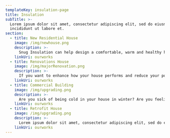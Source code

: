 ```yaml
---
templateKey: insulation-page
title: Insulation
subTitle: >-
  Lorem ipsum dolor sit amet, consectetur adipiscing elit, sed do eiusmod tempor
  incididunt ut labore et.
section:
  - title: New Residential House
    image: /img/newhouse.png
    description: >-
      Snug Insulation can help design a comfortable, warm and healthy home that will meet your goals and lifestyle expectations all year round. The choice of building materials & systems at time of construction is crucial - Choose wisley and big energy savings can be locked in for the lifetime of the property, saving thousands of dollars and creating a healthy environment for all of the occupants.
    linkUri: ourworks
  - title: Renovations House
    image: /img/majorRenovation.png
    description: >-
      If you want to enhance how your house performs and reduce your power bill, please think about Snug Insulation. We can help you to achieve your goals when building your dream home. Certain crucial energy saving improvements such as Wall insulation can only be done cost effectively during renovations so dont miss this opportunity.
    linkUri: ourworks
  - title: Commercial Building
    image: /img/upgrading.png
    description: >-
      Are you sick of being cold in your house in winter? Are you feeling too hot in summer? Does your energy bill disturb you? Talk to Snug Insulation about to the right Product options to upgrade your house and make it comfortable and economical to run.
    linkUri: ourworks
  - title: Retrofit House
    image: /img/upgrading.png
    description: >-
      Lorem ipsum dolor sit amet, consectetur adipiscing elit, sed do eiusmod tempor incididunt ut labore et.
    linkUri: ourworks
---
```

